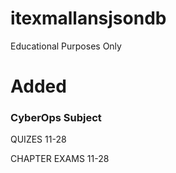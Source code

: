# itexmallansjsondb
Educational Purposes Only

# Added
### CyberOps Subject

QUIZES 11-28

CHAPTER EXAMS 11-28
